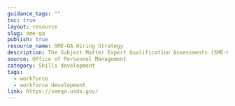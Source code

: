 ```yaml
---
guidance_tags: ""
toc: true
layout: resource
slug: sme-qa
publish: true
resource_name: SME-QA Hiring Strategy
description: The Subject Matter Expert Qualification Assessments (SME-QA) process introduces subject matter experts (SMEs), in partnership with HR specialists as guides, to create and conduct job related assessments before an applicant is considered qualified. HR specialists protect merit principles and ensure the integrity of the process. This strategy includes Data Science role examples.
source: Office of Personnel Management
category: Skills development
tags:
  - workforce
  - workforce development
link: https://smeqa.usds.gov/
---
```

